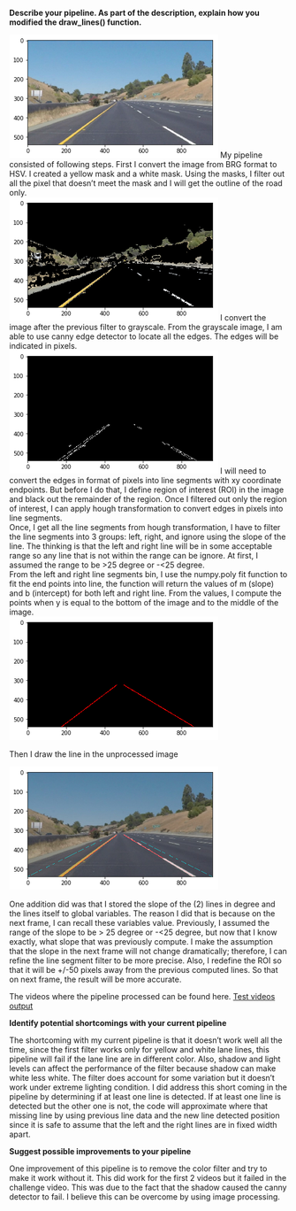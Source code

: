 **Describe your pipeline. As part of the description, explain how you modified the draw_lines() function.**

![alt text](https://github.com/Tak-Au/Finding-Lane-Lines-on-the-Road/blob/master/test_images_output/original.png "Original image")
My pipeline consisted of following steps. First I convert the image from BRG format to HSV.  I created a yellow mask and a white mask.  Using the masks, I filter out all the pixel that doesn’t meet the mask and I will get the outline of the road only.  
![alt text](https://github.com/Tak-Au/Finding-Lane-Lines-on-the-Road/blob/master/test_images_output/color%20filter.png "filtered image")
I convert the image after the previous filter to grayscale.  From the grayscale image, I am able to use canny edge detector to locate all the edges.  The edges will be indicated in pixels.  
![alt text](https://github.com/Tak-Au/Finding-Lane-Lines-on-the-Road/blob/master/test_images_output/Canny.png "Canny image")
I will need to convert the edges in format of pixels into line segments with xy coordinate endpoints.  But before I do that, I define region of interest (ROI) in the image and black out the remainder of the region.  Once I filtered out only the region of interest, I can apply hough transformation to convert edges in pixels into line segments.  
Once, I get all the line segments from hough transformation, I have to filter the line segments into 3 groups: left, right, and ignore using the slope of the line.  The thinking is that the left and right line will be in some acceptable range so any line that is not within the range can be ignore.  At first, I assumed the range to be >25 degree or -<25 degree.  
From the left and right line segments bin, I use the numpy.poly fit function to fit the end points into line, the function will return the values of m (slope) and b (intercept) for both left and right line.  From the values, I compute the points when y is equal to the bottom of the image and to the middle of the image.  
![alt text](https://github.com/Tak-Au/Finding-Lane-Lines-on-the-Road/blob/master/test_images_output/hough.png "Hough with line fitting image")

Then I draw the line in the unprocessed image 

![alt text](https://github.com/Tak-Au/Finding-Lane-Lines-on-the-Road/blob/master/test_images_output/result.png "Final result")

One addition did was that I stored the slope of the (2) lines in degree and the lines itself to global variables.  The reason I did that is because on the next frame, I can recall these variables value.  Previously, I assumed the range of the slope to be > 25 degree or -<25 degree, but now that I know exactly, what slope that was previously compute. I make the assumption that the slope in the next frame will not change dramatically; therefore, I can refine the line segment filter to be more precise.
Also, I redefine the ROI so that it will be +/-50 pixels away from the previous computed lines.  So that on next frame, the result will be more accurate.

The videos where the pipeline processed can be found here.
[Test videos output](https://github.com/Tak-Au/Finding-Lane-Lines-on-the-Road/tree/master/test_videos_output)

**Identify potential shortcomings with your current pipeline**

The shortcoming with my current pipeline is that it doesn’t work well all the time, since the first filter works only for yellow and white lane lines, this pipeline will fail if the lane line are in different color.  Also, shadow and light levels can affect the performance of the filter because shadow can make white less white.  The filter does account for some variation but it doesn’t work under extreme lighting condition.  I did address this short coming in the pipeline by determining if at least one line is detected.  If at least one line is detected but the other one is not, the code will approximate where that missing line by using previous line data and the new line detected position since it is safe to assume that the left and the right lines are in fixed width apart.    

**Suggest possible improvements to your pipeline**

One improvement of this pipeline is to remove the color filter and try to make it work without it.  This did work for the first 2 videos but it failed in the challenge video.  This was due to the fact that the shadow caused the canny detector to fail.  I believe this can be overcome by using image processing. 
